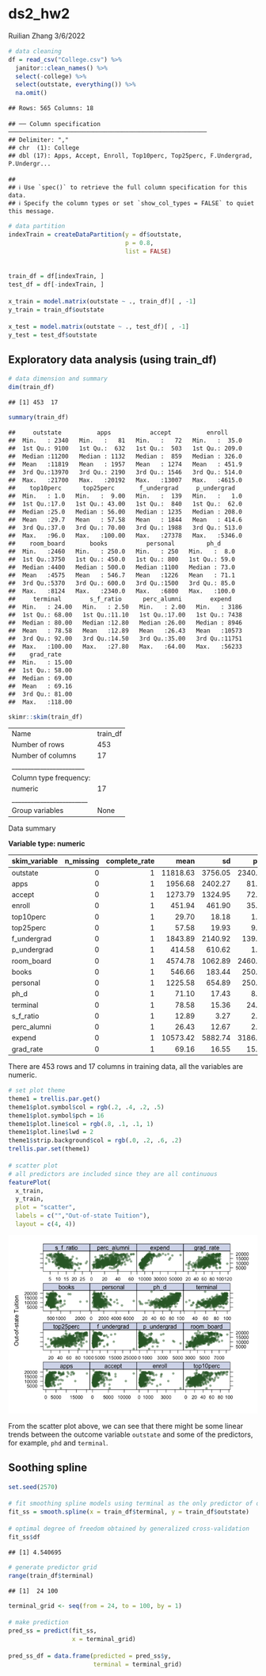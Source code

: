 ds2_hw2
================
Ruilian Zhang
3/6/2022

``` r
# data cleaning
df = read_csv("College.csv") %>% 
  janitor::clean_names() %>% 
  select(-college) %>% 
  select(outstate, everything()) %>% 
  na.omit()
```

    ## Rows: 565 Columns: 18

    ## ── Column specification ────────────────────────────────────────────────────────
    ## Delimiter: ","
    ## chr  (1): College
    ## dbl (17): Apps, Accept, Enroll, Top10perc, Top25perc, F.Undergrad, P.Undergr...

    ## 
    ## ℹ Use `spec()` to retrieve the full column specification for this data.
    ## ℹ Specify the column types or set `show_col_types = FALSE` to quiet this message.

``` r
# data partition
indexTrain = createDataPartition(y = df$outstate,
                                 p = 0.8,
                                 list = FALSE)


train_df = df[indexTrain, ]
test_df = df[-indexTrain, ]

x_train = model.matrix(outstate ~ ., train_df)[ , -1]
y_train = train_df$outstate

x_test = model.matrix(outstate ~ ., test_df)[ , -1]
y_test = test_df$outstate
```

## Exploratory data analysis (using train_df)

``` r
# data dimension and summary
dim(train_df)
```

    ## [1] 453  17

``` r
summary(train_df)
```

    ##     outstate          apps           accept          enroll      
    ##  Min.   : 2340   Min.   :   81   Min.   :   72   Min.   :  35.0  
    ##  1st Qu.: 9100   1st Qu.:  632   1st Qu.:  503   1st Qu.: 209.0  
    ##  Median :11200   Median : 1132   Median :  859   Median : 326.0  
    ##  Mean   :11819   Mean   : 1957   Mean   : 1274   Mean   : 451.9  
    ##  3rd Qu.:13970   3rd Qu.: 2190   3rd Qu.: 1546   3rd Qu.: 514.0  
    ##  Max.   :21700   Max.   :20192   Max.   :13007   Max.   :4615.0  
    ##    top10perc      top25perc       f_undergrad     p_undergrad    
    ##  Min.   : 1.0   Min.   :  9.00   Min.   :  139   Min.   :   1.0  
    ##  1st Qu.:17.0   1st Qu.: 43.00   1st Qu.:  840   1st Qu.:  62.0  
    ##  Median :25.0   Median : 56.00   Median : 1235   Median : 208.0  
    ##  Mean   :29.7   Mean   : 57.58   Mean   : 1844   Mean   : 414.6  
    ##  3rd Qu.:37.0   3rd Qu.: 70.00   3rd Qu.: 1988   3rd Qu.: 513.0  
    ##  Max.   :96.0   Max.   :100.00   Max.   :27378   Max.   :5346.0  
    ##    room_board       books           personal         ph_d      
    ##  Min.   :2460   Min.   : 250.0   Min.   : 250   Min.   :  8.0  
    ##  1st Qu.:3750   1st Qu.: 450.0   1st Qu.: 800   1st Qu.: 59.0  
    ##  Median :4400   Median : 500.0   Median :1100   Median : 73.0  
    ##  Mean   :4575   Mean   : 546.7   Mean   :1226   Mean   : 71.1  
    ##  3rd Qu.:5370   3rd Qu.: 600.0   3rd Qu.:1500   3rd Qu.: 85.0  
    ##  Max.   :8124   Max.   :2340.0   Max.   :6800   Max.   :100.0  
    ##     terminal        s_f_ratio      perc_alumni        expend     
    ##  Min.   : 24.00   Min.   : 2.50   Min.   : 2.00   Min.   : 3186  
    ##  1st Qu.: 68.00   1st Qu.:11.10   1st Qu.:17.00   1st Qu.: 7438  
    ##  Median : 80.00   Median :12.80   Median :26.00   Median : 8946  
    ##  Mean   : 78.58   Mean   :12.89   Mean   :26.43   Mean   :10573  
    ##  3rd Qu.: 92.00   3rd Qu.:14.50   3rd Qu.:35.00   3rd Qu.:11751  
    ##  Max.   :100.00   Max.   :27.80   Max.   :64.00   Max.   :56233  
    ##    grad_rate     
    ##  Min.   : 15.00  
    ##  1st Qu.: 58.00  
    ##  Median : 69.00  
    ##  Mean   : 69.16  
    ##  3rd Qu.: 81.00  
    ##  Max.   :118.00

``` r
skimr::skim(train_df)
```

|                                                  |          |
|:-------------------------------------------------|:---------|
| Name                                             | train_df |
| Number of rows                                   | 453      |
| Number of columns                                | 17       |
| \_\_\_\_\_\_\_\_\_\_\_\_\_\_\_\_\_\_\_\_\_\_\_   |          |
| Column type frequency:                           |          |
| numeric                                          | 17       |
| \_\_\_\_\_\_\_\_\_\_\_\_\_\_\_\_\_\_\_\_\_\_\_\_ |          |
| Group variables                                  | None     |

Data summary

**Variable type: numeric**

| skim_variable | n_missing | complete_rate |     mean |      sd |     p0 |    p25 |     p50 |     p75 |    p100 | hist  |
|:--------------|----------:|--------------:|---------:|--------:|-------:|-------:|--------:|--------:|--------:|:------|
| outstate      |         0 |             1 | 11818.63 | 3756.05 | 2340.0 | 9100.0 | 11200.0 | 13970.0 | 21700.0 | ▁▆▇▃▂ |
| apps          |         0 |             1 |  1956.68 | 2402.27 |   81.0 |  632.0 |  1132.0 |  2190.0 | 20192.0 | ▇▁▁▁▁ |
| accept        |         0 |             1 |  1273.79 | 1324.95 |   72.0 |  503.0 |   859.0 |  1546.0 | 13007.0 | ▇▁▁▁▁ |
| enroll        |         0 |             1 |   451.94 |  461.90 |   35.0 |  209.0 |   326.0 |   514.0 |  4615.0 | ▇▁▁▁▁ |
| top10perc     |         0 |             1 |    29.70 |   18.18 |    1.0 |   17.0 |    25.0 |    37.0 |    96.0 | ▇▇▃▁▁ |
| top25perc     |         0 |             1 |    57.58 |   19.93 |    9.0 |   43.0 |    56.0 |    70.0 |   100.0 | ▁▆▇▅▃ |
| f_undergrad   |         0 |             1 |  1843.89 | 2140.92 |  139.0 |  840.0 |  1235.0 |  1988.0 | 27378.0 | ▇▁▁▁▁ |
| p_undergrad   |         0 |             1 |   414.58 |  610.62 |    1.0 |   62.0 |   208.0 |   513.0 |  5346.0 | ▇▁▁▁▁ |
| room_board    |         0 |             1 |  4574.78 | 1062.89 | 2460.0 | 3750.0 |  4400.0 |  5370.0 |  8124.0 | ▃▇▅▂▁ |
| books         |         0 |             1 |   546.66 |  183.44 |  250.0 |  450.0 |   500.0 |   600.0 |  2340.0 | ▇▁▁▁▁ |
| personal      |         0 |             1 |  1225.58 |  654.89 |  250.0 |  800.0 |  1100.0 |  1500.0 |  6800.0 | ▇▂▁▁▁ |
| ph_d          |         0 |             1 |    71.10 |   17.43 |    8.0 |   59.0 |    73.0 |    85.0 |   100.0 | ▁▂▆▇▇ |
| terminal      |         0 |             1 |    78.58 |   15.36 |   24.0 |   68.0 |    80.0 |    92.0 |   100.0 | ▁▁▃▆▇ |
| s_f\_ratio    |         0 |             1 |    12.89 |    3.27 |    2.5 |   11.1 |    12.8 |    14.5 |    27.8 | ▁▇▇▁▁ |
| perc_alumni   |         0 |             1 |    26.43 |   12.67 |    2.0 |   17.0 |    26.0 |    35.0 |    64.0 | ▅▇▇▃▁ |
| expend        |         0 |             1 | 10573.42 | 5882.74 | 3186.0 | 7438.0 |  8946.0 | 11751.0 | 56233.0 | ▇▂▁▁▁ |
| grad_rate     |         0 |             1 |    69.16 |   16.55 |   15.0 |   58.0 |    69.0 |    81.0 |   118.0 | ▁▃▇▆▁ |

There are 453 rows and 17 columns in training data, all the variables
are numeric.

``` r
# set plot theme
theme1 = trellis.par.get()
theme1$plot.symbol$col = rgb(.2, .4, .2, .5)
theme1$plot.symbol$pch = 16
theme1$plot.line$col = rgb(.8, .1, .1, 1)
theme1$plot.line$lwd = 2
theme1$strip.background$col = rgb(.0, .2, .6, .2)
trellis.par.set(theme1)

# scatter plot
# all predictors are included since they are all continuous
featurePlot(
  x_train, 
  y_train, 
  plot = "scatter", 
  labels = c("","Out-of-state Tuition"),
  layout = c(4, 4))
```

![](ds2_hw2_files/figure-gfm/unnamed-chunk-3-1.png)<!-- -->

From the scatter plot above, we can see that there might be some linear
trends between the outcome variable `outstate` and some of the
predictors, for example, `phd` and `terminal`.

## Soothing spline

``` r
set.seed(2570)

# fit smoothing spline models using terminal as the only predictor of outstate 
fit_ss = smooth.spline(x = train_df$terminal, y = train_df$outstate)

# optimal degree of freedom obtained by generalized cross-validation
fit_ss$df
```

    ## [1] 4.540695

``` r
# generate predictor grid
range(train_df$terminal)
```

    ## [1]  24 100

``` r
terminal_grid <- seq(from = 24, to = 100, by = 1)

# make prediction
pred_ss = predict(fit_ss,
                  x = terminal_grid)

pred_ss_df = data.frame(predicted = pred_ss$y,
                        terminal = terminal_grid)
```
